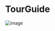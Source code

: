 # TourGuide

![image](https://user-images.githubusercontent.com/35040967/39660943-c8082b44-5049-11e8-8803-c4c3e4e1dbe2.png)
